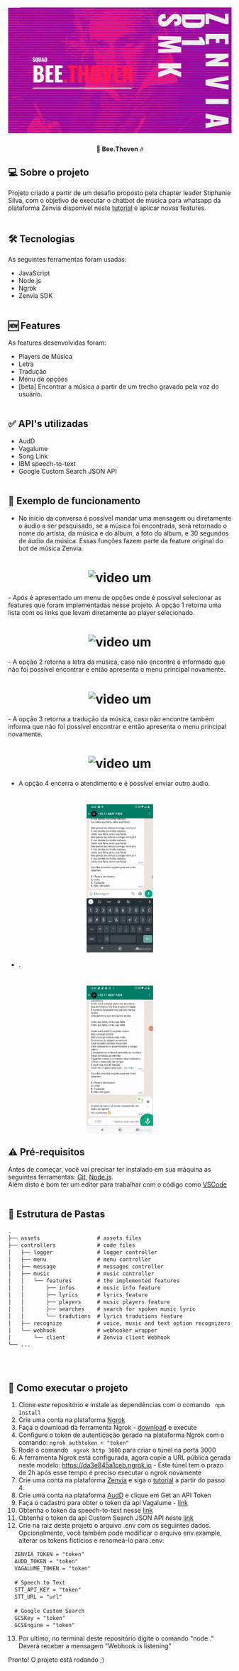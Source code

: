 <h1 align="center">
    <img alt="Bee.thoven" title="Bee.thoven" src="./assets/banner.png" />
</h1>

<h4 align="center">
	🐝 Bee.Thoven 🎶
</h4>

## 💻 Sobre o projeto

Projeto criado a partir de um desafio proposto pela chapter leader Stiphanie Silva, com o objetivo de executar o chatbot de música para whatsapp da plataforma Zenvia disponível neste <a href="https://www.zenvia.com/blog/developers/whatsapp-bot-nodejs/">tutorial</a> e aplicar novas features. 
<br/><br/>

## 🛠 Tecnologias

As seguintes ferramentas foram usadas:

- JavaScript
- Node.js
- Ngrok
- Zenvia SDK
<br/><br/>

## 🆕 Features

As features desenvolvidas foram:

- Players de Música
- Letra
- Tradução
- Menu de opções
- [beta] Encontrar a música a partir de um trecho gravado pela voz do usuário.
<br/><br/>

## ✅ API's utilizadas

- AudD
- Vagalume
- Song Link
- IBM speech-to-text 
- Google Custom Search JSON API
<br/><br/>

## 🎉 Exemplo de funcionamento

- No início da conversa é possível mandar uma mensagem ou diretamente o áudio a ser pesquisado, se a música foi encontrada, será retornado o nome do artísta, da música e do álbum, a foto do álbum, e 30 segundos de áudio da música. Essas funções fazem parte da feature original do bot de música Zenvia.  
<h1 align="center">
<img src="./assets/video1.gif" alt="video um"  width="150" align="center" />
</h1>
- Após é apresentado um menu de opções onde é possível selecionar as features que foram implementadas nesse projeto. A opção 1 retorna uma lista com os links que levam diretamente ao player selecionado.

<h1 align="center">
<img src="./assets/video2.gif" alt="video um"  width="150" align="center" />
</h1>
- A opção 2 retorna a letra da música, caso não encontre é informado que não foi possível encontrar e então apresenta o menu principal novamente.
<h1 align="center">
<img src="./assets/video3.gif" alt="video um"  width="150" align="center" />
</h1>
- A opção 3 retorna a tradução da música, caso não encontre também informa que não foi possível encontrar e então apresenta o menu principal novamente.

<h1 align="center">
<img src="./assets/video4.gif" alt="video um"  width="150" align="center" />
</h1>

- A opção 4 encerra o atendimento e é possível enviar outro áudio.
<h1 align="center">
<img src="./assets/video5.gif" alt="video um"  width="150" align="center" />
</h1>

- .
<h1 align="center">
<img src="./assets/video6.gif" alt="video um"  width="150" align="center" />
</h1>

## ⚠️ Pré-requisitos

Antes de começar, você vai precisar ter instalado em sua máquina as seguintes ferramentas:
[Git](https://git-scm.com), [Node.js](https://nodejs.org/en/).<br/>
Além disto é bom ter um editor para trabalhar com o código como [VSCode](https://code.visualstudio.com/)
<br/><br/>

## 📁 Estrutura de Pastas

```
.
├── assets                  # assets files
├── controllers             # code files
│   ├── logger              # logger controller
│   ├── menu                # menu controller
│   ├── message             # messages controller
│   ├── music               # music controller
│   │   └── features        # the implemented features
│   │       ├── infos       # music info feature
│   │       ├── lyrics      # lyrics feature
│   │       ├── players     # music players feature
│   │       ├── searches    # search for spoken music lyric
│   │       └── tradutions  # lyrics tradutions feature
│   ├── recognize           # voice, music and text option recognizers
│   └── webhook             # webhooker wrapper
│       └── client          # Zenvia client Webhook
└── ...
```
<br/><br/>

## 🚀 Como executar o projeto

1. Clone este repositório e instale as dependências com o comando <code> npm install </code>
2. Crie uma conta na plataforma <a href="https://ngrok.com/">Ngrok</a> 
3. Faça o download da ferramenta Ngrok - <a href="https://ngrok.com/download">download</a> e execute
4. Configure o token de autenticação gerado na plataforma Ngrok com o comando: <code>ngrok authtoken + "token"</code>
5. Rode o comando <code> ngrok http 3000</code> para criar o túnel na porta 3000
6. A ferramenta Ngrok está configurada, agora copie a URL pública gerada neste modelo: https://da3e845a1ceb.ngrok.io - Este túnel tem o prazo de 2h após esse tempo é preciso executar o ngrok novamente
7. Crie uma conta na plataforma <a href="https://app.zenvia.com">Zenvia</a> e siga o <a href="https://www.zenvia.com/blog/developers/whatsapp-bot-nodejs/">tutorial</a> a partir do passo 4.
8. Crie uma conta na plataforma <a href="https://audd.io/">AudD</a> e clique em Get an API Token
9. Faça o cadastro para obter o token da api Vagalume - <a href="https://api.vagalume.com.br/">link</a>
10. Obtenha o token da speech-to-text nesse <a href="https://cloud.ibm.com/catalog/services/speech-to-text">link</a>
11. Obtenha o token da api Custom Search JSON API neste <a href="https://developers.google.com/custom-search/v1/overview">link</a> 
12. Crie na raiz deste projeto o arquivo .env com os seguintes dados. Opcionalmente, você também pode modificar o arquivo env.example, alterar os tokens fictícios e renomeá-lo para .env:
  
```
  ZENVIA_TOKEN = "token"
  AUDD_TOKEN = "token"
  VAGALUME_TOKEN = "token"

  # Speech to Text
  STT_API_KEY = "token"
  STT_URL = "url"

  # Google Custom Search
  GCSKey = "token"
  GCSEngine = "token"
```

13. Por ultimo, no terminal deste repositório digite o comando "node ." 
Deverá receber a mensagem "Webhook is listening"

Pronto! O projeto está rodando ;)

